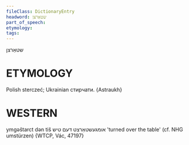 ```yaml
---
fileClass: DictionaryEntry
headword: שטאַרצן
part_of_speech: 
etymology: 
tags: 
---
```

שטאַרצן

ETYMOLOGY
===========
Polish sterczeć; Ukrainian стирчати.
{Astraukh}

WESTERN
========

ymgəštarct dən tiš אומגעשטאַרצט דעם טיש 'turned over the table' (cf. NHG umstürzen) {WTCP, Vác, 47197}